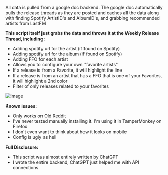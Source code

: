All data is pulled from a google doc backend. The google doc automatically pulls the release threads as they are posted and caches all the data along with finding Spotify ArtistID's and AlbumID's, and grabbing recommended artists from LastFM

**This script itself just grabs the data and throws it at the Weekly Release Thread, including:**
- Adding spotify url for the artist (if found on Spotify)
- Adding spotify url for the album (if found on Spotify)
- Adding FFO for each artist
- Allows you to configure your own "favorite artists"
- If a release is from a Favorite, it will highlight the line
- If a release is from an artist that has a FFO that is one of your Favorites, it will highlight a 2nd color
- Filter of only releases related to your favorites

![image](https://github.com/user-attachments/assets/ddbaa391-0aeb-4757-b392-a3a3f3f92816)

**Known issues:**
- Only works on Old Reddit
- I've never tested manually installing it. I'm using it in TamperMonkey on Firefox
- I don't even want to think about how it looks on mobile
- Config is ugly as hell

**Full Disclosure:**
- This script was almost entirely written by ChatGPT
- I wrote the entire backend, ChatGPT just helped me with API connections.
